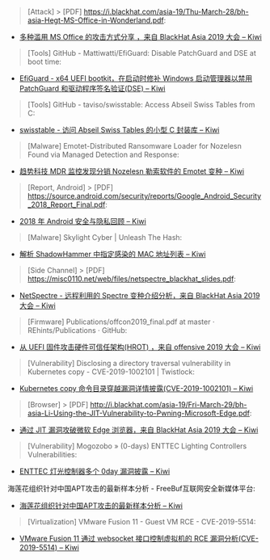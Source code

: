 > [Attack] > [PDF] https://i.blackhat.com/asia-19/Thu-March-28/bh-asia-Hegt-MS-Office-in-Wonderland.pdf: 

* [多种滥用 MS Office 的攻击方式分享 ，来自 BlackHat Asia 2019 大会 – Kiwi](https://i.blackhat.com/asia-19/Thu-March-28/bh-asia-Hegt-MS-Office-in-Wonderland.pdf)

> [Tools] GitHub - Mattiwatti/EfiGuard: Disable PatchGuard and DSE at boot time: 

* [EfiGuard - x64 UEFI bootkit，在启动时修补 Windows 启动管理器以禁用 PatchGuard 和驱动程序签名验证(DSE) – Kiwi](https://github.com/Mattiwatti/EfiGuard)

> [Tools] GitHub - taviso/swisstable: Access Abseil Swiss Tables from C: 

* [swisstable - 访问 Abseil Swiss Tables 的小型 C 封装库 – Kiwi](https://github.com/taviso/swisstable)

> [Malware] Emotet-Distributed Ransomware Loader for Nozelesn Found via Managed Detection and Response: 

* [趋势科技 MDR 监控发现分销 Nozelesn 勒索软件的 Emotet 变种 – Kiwi](http://feeds.trendmicro.com/~r/Anti-MalwareBlog/~3/aWxq2T0sPRw/)

> [Report, Android] > [PDF] https://source.android.com/security/reports/Google_Android_Security_2018_Report_Final.pdf:

* [ 2018 年 Android 安全与隐私回顾 – Kiwi](https://source.android.com/security/reports/Google_Android_Security_2018_Report_Final.pdf)

> [Malware] Skylight Cyber | Unleash The Hash: 

* [解析 ShadowHammer 中指定感染的 MAC 地址列表 – Kiwi](https://skylightcyber.com/2019/03/28/unleash-the-hash-shadowhammer-mac-list/)

> [Side Channel] > [PDF] https://misc0110.net/web/files/netspectre_blackhat_slides.pdf: 

* [NetSpectre - 远程利用的 Spectre 变种介绍分析，来自 BlackHat Asia 2019 大会 – Kiwi](https://misc0110.net/web/files/netspectre_blackhat_slides.pdf)

> [Firmware] Publications/offcon2019_final.pdf at master · REhints/Publications · GitHub: 

* [从 UEFI 固件攻击硬件可信任架构(HROT) ，来自 offensive 2019 大会 – Kiwi](https://github.com/REhints/Publications/blob/master/Conferences/Bypassing%20Hardware%20Root%20of%20Trust/offcon2019_final.pdf)

> [Vulnerability] Disclosing a directory traversal vulnerability in Kubernetes copy - CVE-2019-1002101 | Twistlock: 

* [Kubernetes copy 命令目录穿越漏洞详情披露(CVE-2019-1002101) – Kiwi](https://www.twistlock.com/labs-blog/disclosing-directory-traversal-vulnerability-kubernetes-copy-cve-2019-1002101/)

> [Browser] > [PDF] http://i.blackhat.com/asia-19/Fri-March-29/bh-asia-Li-Using-the-JIT-Vulnerability-to-Pwning-Microsoft-Edge.pdf: 

* [通过 JIT 漏洞攻破微软 Edge 浏览器，来自 BlackHat Asia 2019 大会 – Kiwi](http://i.blackhat.com/asia-19/Fri-March-29/bh-asia-Li-Using-the-JIT-Vulnerability-to-Pwning-Microsoft-Edge.pdf)

> [Vulnerability] Mogozobo » (0-days) ENTTEC Lighting Controllers Vulnerabilities: 

* [ENTTEC 灯光控制器多个 0day 漏洞披露 – Kiwi](https://www.mogozobo.com/?p=3476)

海莲花组织针对中国APT攻击的最新样本分析 - FreeBuf互联网安全新媒体平台: 

* [海莲花组织针对中国APT攻击的最新样本分析 – Kiwi](https://www.freebuf.com/articles/network/199052.html)

> [Virtualization] VMware Fusion 11 - Guest VM RCE - CVE-2019-5514: 

* [VMware Fusion 11 通过 websocket 接口控制虚拟机的 RCE 漏洞分析(CVE-2019-5514) – Kiwi](https://theevilbit.github.io/posts/vmware_fusion_11_guest_vm_rce_cve-2019-5514/)
